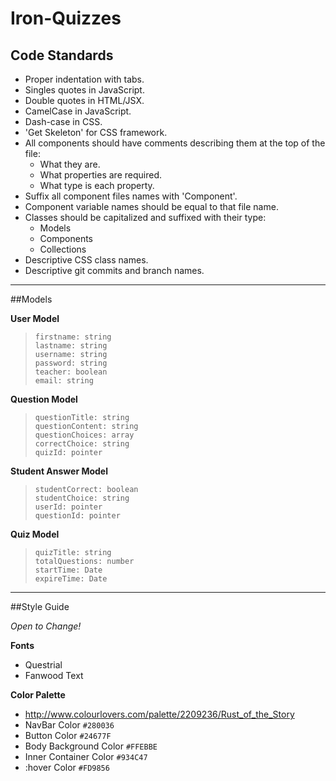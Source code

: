 # Iron-Quizzes

## Code Standards

* Proper indentation with tabs.
* Singles quotes in JavaScript.
* Double quotes in HTML/JSX.
* CamelCase in JavaScript.
* Dash-case in CSS.
* 'Get Skeleton' for CSS framework.
* All components should have comments describing them at the top of the file:
    * What they are.
    * What properties are required.
    * What type is each property.
* Suffix all component files names with 'Component'.
* Component variable names should be equal to that file name.
* Classes should be capitalized and suffixed with their type:
    * Models
    * Components
    * Collections
* Descriptive CSS class names.
* Descriptive git commits and branch names.

<hr>

##Models

**User Model**

>`firstname: string` <br>
>`lastname: string` <br>
>`username: string` <br>
>`password: string` <br>
>`teacher: boolean` <br>
>`email: string` <br>

**Question Model**

>`questionTitle: string` <br>
>`questionContent: string` <br>
>`questionChoices: array` <br>
>`correctChoice: string` <br>
>`quizId: pointer` <br>

**Student Answer Model**

>`studentCorrect: boolean` <br>
>`studentChoice: string` <br>
>`userId: pointer` <br>
>`questionId: pointer` <br>

**Quiz Model**

>`quizTitle: string`  <br>
>`totalQuestions: number` <br>
>`startTime: Date` <br>
>`expireTime: Date` <br>

<hr> 

##Style Guide

_Open to Change!_

**Fonts**

* Questrial
* Fanwood Text

**Color Palette**

* http://www.colourlovers.com/palette/2209236/Rust_of_the_Story
* NavBar Color `#280036`
* Button Color `#24677F`
* Body Background Color `#FFEBBE`
* Inner Container Color `#934C47`
* :hover Color `#FD9856`


